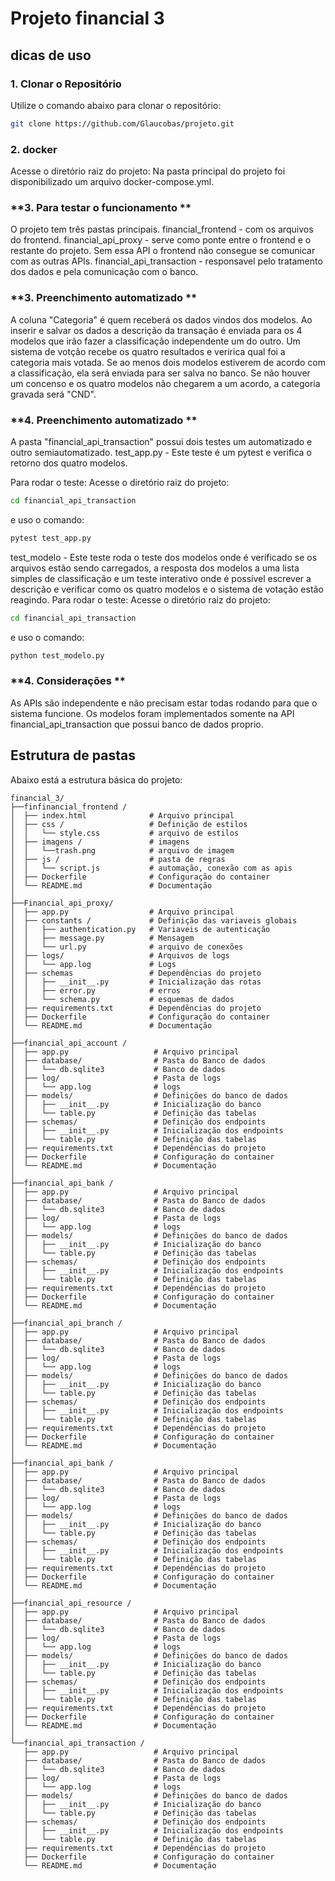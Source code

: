 # Projeto financial 3

## dicas de uso

### **1. Clonar o Repositório**
Utilize o comando abaixo para clonar o repositório:
```bash
git clone https://github.com/Glaucobas/projeto.git
```

### **2. docker**
Acesse o diretório raiz do projeto:
Na pasta principal do projeto foi disponibilizado um arquivo docker-compose.yml.

### **3. Para testar o funcionamento **
O projeto tem três pastas principais.
financial_frontend - com os arquivos do frontend.
financial_api_proxy - serve como ponte entre o frontend e o restante do projeto. Sem essa API o frontend não consegue se comunicar com as outras APIs.
financial_api_transaction - responsavel pelo tratamento dos dados e pela comunicação com o banco.

### **3. Preenchimento automatizado **
A coluna "Categoria" é quem receberá os dados vindos dos modelos. Ao inserir e salvar os dados a descrição da transação é enviada para os 4 modelos que irão fazer a classificação independente um do outro. Um sistema de votção recebe os quatro resultados e veririca qual foi a categoria mais votada. Se ao menos dois modelos estiverem de acordo com a classificação, ela será enviada para ser salva no banco. Se não houver um concenso e os quatro modelos não chegarem a um acordo, a categoria gravada será "CND".

### **4. Preenchimento automatizado **
A pasta "financial_api_transaction" possui dois testes um automatizado e outro semiautomatizado.
test_app.py - Este teste é um pytest e verifica o retorno dos quatro modelos.

Para rodar o teste:
Acesse o diretório raiz do projeto:
```bash
cd financial_api_transaction
```
e uso o comando:
```bash
pytest test_app.py
```
test_modelo - Este teste roda o teste dos modelos onde é verificado se os arquivos estão sendo carregados, a resposta dos modelos a uma lista simples de classificação e um teste interativo onde é possível escrever a descrição e verificar como os quatro modelos e o sistema de votação estão reagindo.
Para rodar o teste:
Acesse o diretório raiz do projeto:
```bash
cd financial_api_transaction
```
e uso o comando:
```bash
python test_modelo.py
```

### **4. Considerações **
As APIs são independente e não precisam estar todas rodando para que o sistema funcione.
Os modelos foram implementados somente na API financial_api_transaction que possui banco de dados proprio.

## Estrutura de pastas

Abaixo está a estrutura básica do projeto:
```
financial_3/
├──finfinancial_frontend /
│  ├── index.html              # Arquivo principal
│  ├── css /                   # Definição de estilos
│  │   └── style.css           # arquivo de estilos
│  ├── imagens /               # imagens
│  │   └──trash.png            # arquivo de imagem
│  ├── js /                    # pasta de regras
│  │   └── script.js           # automação, conexão com as apis
│  ├── Dockerfile              # Configuração do container
│  └── README.md               # Documentação
│
├──Financial_api_proxy/
│  ├── app.py                  # Arquivo principal
│  ├── constants /             # Definição das variaveis globais
│  │   ├── authentication.py   # Variaveis de autenticação
│  │   ├── message.py          # Mensagem
│  │   └── url.py              # arquivo de conexões
│  ├── logs/                   # Arquivos de logs
│  │   └── app.log             # Logs
│  ├── schemas                 # Dependências do projeto
│  │   ├── __init__.py         # Inicialização das rotas
│  │   ├── error.py            # erros 
│  │   └── schema.py           # esquemas de dados
│  ├── requirements.txt        # Dependências do projeto
│  ├── Dockerfile              # Configuração do container
│  └── README.md               # Documentação
│
├──financial_api_account /
│  ├── app.py                   # Arquivo principal
│  ├── database/                # Pasta do Banco de dados
│  │   └── db.sqlite3           # Banco de dados
│  ├── log/                     # Pasta de logs
│  │   └── app.log              # logs
│  ├── models/                  # Definições do banco de dados
│  │   ├── __init__.py          # Inicialização do banco
│  │   └── table.py             # Definição das tabelas
│  ├── schemas/                 # Definição dos endpoints
│  │   ├── __init__.py          # Inicialização dos endpoints
│  │   └── table.py             # Definição das tabelas
│  ├── requirements.txt         # Dependências do projeto
│  ├── Dockerfile               # Configuração do container
│  └── README.md                # Documentação
│                               
├──financial_api_bank /         
│  ├── app.py                   # Arquivo principal
│  ├── database/                # Pasta do Banco de dados
│  │   └── db.sqlite3           # Banco de dados
│  ├── log/                     # Pasta de logs
│  │   └── app.log              # logs
│  ├── models/                  # Definições do banco de dados
│  │   ├── __init__.py          # Inicialização do banco
│  │   └── table.py             # Definição das tabelas
│  ├── schemas/                 # Definição dos endpoints
│  │   ├── __init__.py          # Inicialização dos endpoints
│  │   └── table.py             # Definição das tabelas
│  ├── requirements.txt         # Dependências do projeto
│  ├── Dockerfile               # Configuração do container
│  └── README.md                # Documentação
│                               
├──financial_api_branch /       
│  ├── app.py                   # Arquivo principal
│  ├── database/                # Pasta do Banco de dados
│  │   └── db.sqlite3           # Banco de dados
│  ├── log/                     # Pasta de logs
│  │   └── app.log              # logs
│  ├── models/                  # Definições do banco de dados
│  │   ├── __init__.py          # Inicialização do banco
│  │   └── table.py             # Definição das tabelas
│  ├── schemas/                 # Definição dos endpoints
│  │   ├── __init__.py          # Inicialização dos endpoints
│  │   └── table.py             # Definição das tabelas
│  ├── requirements.txt         # Dependências do projeto
│  ├── Dockerfile               # Configuração do container
│  └── README.md                # Documentação
│                               
├──financial_api_bank /         
│  ├── app.py                   # Arquivo principal
│  ├── database/                # Pasta do Banco de dados
│  │   └── db.sqlite3           # Banco de dados
│  ├── log/                     # Pasta de logs
│  │   └── app.log              # logs
│  ├── models/                  # Definições do banco de dados
│  │   ├── __init__.py          # Inicialização do banco
│  │   └── table.py             # Definição das tabelas
│  ├── schemas/                 # Definição dos endpoints
│  │   ├── __init__.py          # Inicialização dos endpoints
│  │   └── table.py             # Definição das tabelas
│  ├── requirements.txt         # Dependências do projeto
│  ├── Dockerfile               # Configuração do container
│  └── README.md                # Documentação
│                               
├──financial_api_resource /     
│  ├── app.py                   # Arquivo principal
│  ├── database/                # Pasta do Banco de dados
│  │   └── db.sqlite3           # Banco de dados
│  ├── log/                     # Pasta de logs
│  │   └── app.log              # logs
│  ├── models/                  # Definições do banco de dados
│  │   ├── __init__.py          # Inicialização do banco
│  │   └── table.py             # Definição das tabelas
│  ├── schemas/                 # Definição dos endpoints
│  │   ├── __init__.py          # Inicialização dos endpoints
│  │   └── table.py             # Definição das tabelas
│  ├── requirements.txt         # Dependências do projeto
│  ├── Dockerfile               # Configuração do container
│  └── README.md                # Documentação
│                               
└──financial_api_transaction /
   ├── app.py                   # Arquivo principal
   ├── database/                # Pasta do Banco de dados
   │   └── db.sqlite3           # Banco de dados
   ├── log/                     # Pasta de logs
   │   └── app.log              # logs
   ├── models/                  # Definições do banco de dados
   │   ├── __init__.py          # Inicialização do banco
   │   └── table.py             # Definição das tabelas
   ├── schemas/                 # Definição dos endpoints
   │   ├── __init__.py          # Inicialização dos endpoints
   │   └── table.py             # Definição das tabelas
   ├── requirements.txt         # Dependências do projeto
   ├── Dockerfile               # Configuração do container
   └── README.md                # Documentação
```
